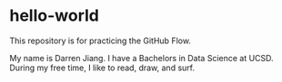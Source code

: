 # hello-world
This repository is for practicing the GitHub Flow.

My name is Darren Jiang. I have a Bachelors in Data Science at UCSD. During my free time, I like to read, draw, and surf.

